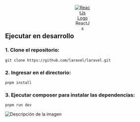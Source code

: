 <p align="center" style="max-width: 10%; height: 60px; margin-left: auto; margin-right: auto"><a href="https://react.dev" target="_blank"><img src="https://cdn.worldvectorlogo.com/logos/react-2.svg" alt="ReactJs Logo"></a>ReactJs</p>

## Ejecutar en desarrollo

### 1. Clone el repositorio:

```
git clone https://github.com/laravel/laravel.git
```

### 2. Ingresar en el directorio:

```
pnpm install
```

### 3. Ejecutar composer para instalar las dependencias:

```
pnpm run dev
```

 <image src="./public/Cafe_Restaurante.jpeg" alt="Descripción de la imagen">
